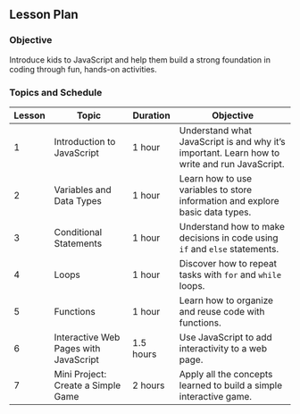 ## Lesson Plan

### Objective
Introduce kids to JavaScript and help them build a strong foundation in coding through fun, hands-on activities.

### Topics and Schedule

| Lesson | Topic                                | Duration | Objective                                                                                   |
|--------|--------------------------------------|----------|---------------------------------------------------------------------------------------------|
| 1      | Introduction to JavaScript           | 1 hour   | Understand what JavaScript is and why it’s important. Learn how to write and run JavaScript. |
| 2      | Variables and Data Types             | 1 hour   | Learn how to use variables to store information and explore basic data types.               |
| 3      | Conditional Statements               | 1 hour   | Understand how to make decisions in code using `if` and `else` statements.                  |
| 4      | Loops                                | 1 hour   | Discover how to repeat tasks with `for` and `while` loops.                                  |
| 5      | Functions                            | 1 hour   | Learn how to organize and reuse code with functions.                                        |
| 6      | Interactive Web Pages with JavaScript| 1.5 hours| Use JavaScript to add interactivity to a web page.                                           |
| 7      | Mini Project: Create a Simple Game   | 2 hours   | Apply all the concepts learned to build a simple interactive game.                          |
